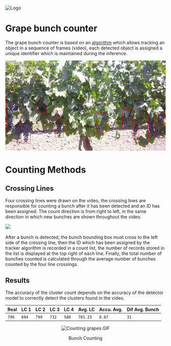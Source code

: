 
![Logo](https://www.australfalcon.com/wp-content/uploads/2020/04/australfalcon-logo_83110dbd991fa114543f627f8df424f4.png)


# Grape bunch counter

The grape bunch counter is based on an [algorithm](https://github.com/sayef/detectron2-deepsort-pytorch) which allows tracking an object in a sequence of frames (video), each detected object is assigned a unique identifier which is maintained during the inference.



![](https://github.com/eddyerach/AustralFalcon_grapes/blob/b22c49ada2b7705c93f53b71f25f7592abc45cad/imgs/Hilera_2_2_37_1_frame4320.jpg)
# Counting Methods

## Crossing Lines
Four crossing lines were drawn on the video, the crossing lines 
are responsible for counting a bunch after it has been detected 
and an ID has been assigned. The count direction is from right to left, in the same direction in which new bunches are shown throughout the video.

![](https://lh3.googleusercontent.com/XGv-2ai-ualNYen6iEL0G8dWdXFqLZ6F6LW-kba9JV7j-GM09bTRFZ25GmmHOGbOLnD58iGePEnnckuLNGkSwpLuE4LglJIrpKz6M9Gn4cjddrLRUNoBAOqUDNrmdyZHLGi5cbeUBHdn-j4mosxtGSmhPC3f_EBMet8ziN1jFeRWRraK1Ktc__t8Duvn)

After a bunch is detected, the bunch bounding box must cross to the left side of the crossing line, then the ID which has been assigned by the tracker algorithm is recorded in a count list, the number of records stored in the list is displayed at the top right of each line. Finally, the total number of bunches counted is calculated through the average number of bunches counted by the four line crossings.


## Results

The accuracy of the cluster count depends on the accuracy of the detector model to correctly detect the clusters found in the video.

| Real  | LC 1     |LC 2 | LC 3     |LC 4  | Avg. LC  |Accu. Avg. | Dif Avg. Bunch  |
| :---- | :------- |:----| :------- |:---- | :------- |:--------  | :-------        |
| `799` | `694`    |`799`| `732`    |`580` | `701.25` |`0.87`     | `31`            |

<p align="center">
  <img src="https://github.com/eddyerach/AustralFalcon_grapes/blob/main/imgs/modelov3_aumento_color_th01_Hilera_2_2_37_2_SEG10_small.gif" alt="Counting grapes GIF"/>
  <div class="caption" float="center" align="center">Bunch Counting</div>
</p>